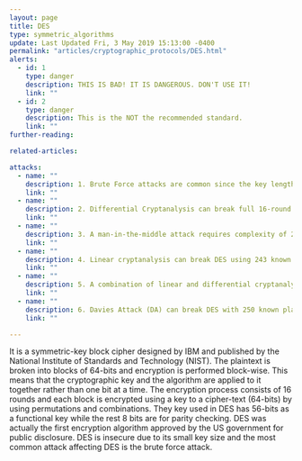 ```yaml
---
layout: page
title: DES
type: symmetric_algorithms
update: Last Updated Fri, 3 May 2019 15:13:00 -0400
permalink: "articles/cryptographic_protocols/DES.html"
alerts:
  - id: 1
    type: danger
    description: THIS IS BAD! IT IS DANGEROUS. DON'T USE IT!
    link: ""
  - id: 2
    type: danger
    description: This is the NOT the recommended standard.
    link: ""
further-reading:

related-articles:

attacks:
  - name: ""
    description: 1. Brute Force attacks are common since the key length is mall for DES (64 bits).
    link: ""
  - name: ""
    description: 2. Differential Cryptanalysis can break full 16-round DES by using 247 chosen plaintext.
    link: ""
  - name: ""
    description: 3. A man-in-the-middle attack requires complexity of 232 to break 6-round DES.
    link: ""
  - name: ""
    description: 4. Linear cryptanalysis can break DES using 243 known plaintext
    link: ""
  - name: ""
    description: 5. A combination of linear and differential cryptanalysis called ‘differential-linear’ cryptanalysis can also break DES depending on how many rounds
    link: ""
  - name: ""
    description: 6. Davies Attack (DA) can break DES with 250 known plaintext.
    link: ""

---
```

It is a symmetric-key block cipher designed by IBM and published by the National Institute of Standards and Technology (NIST). The plaintext is broken into blocks of 64-bits and encryption is performed block-wise. This means that the cryptographic key and the algorithm are applied to it together rather than one bit at a time. The encryption process consists of 16 rounds and each block is encrypted using a key to a cipher-text (64-bits) by using permutations and combinations. They key used in DES has 56-bits as a functional key while the rest 8 bits are for parity checking. DES was actually the first encryption algorithm approved by the US government for public disclosure. DES is insecure due to its small key size and the most common attack affecting DES is the brute force attack.

